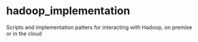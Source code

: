 hadoop_implementation
=====================

Scripts and implementation patters for interacting with Hadoop, on premise or in the cloud
